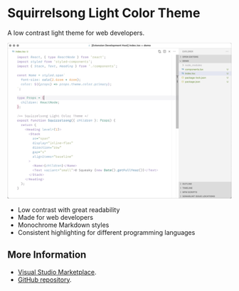 # Squirrelsong Light Color Theme

A low contrast light theme for web developers.

![Squirrelsong Light](./screenshot.png)

- Low contrast with great readability
- Made for web developers
- Monochrome Markdown styles
- Consistent highlighting for different programming languages

## More Information

- [Visual Studio Marketplace](https://marketplace.visualstudio.com/items?itemName=sapegin.Theme-SquirrelsongLight).
- [GitHub repository](https://github.com/sapegin/squirrelsong).
